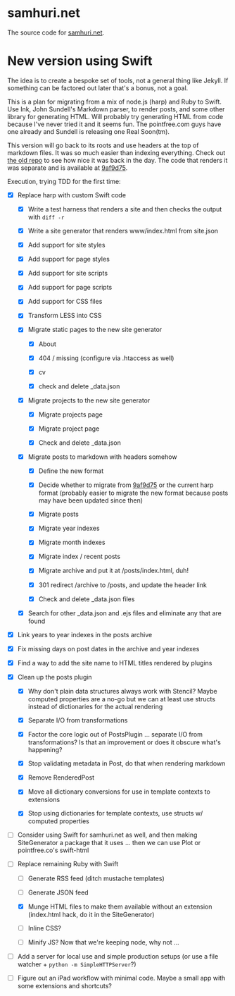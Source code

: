 # samhuri.net

The source code for [samhuri.net](https://samhuri.net).

# New version using Swift

The idea is to create a bespoke set of tools, not a general thing like Jekyll. If something can be factored out later that's a bonus, not a goal.

This is a plan for migrating from a mix of node.js (harp) and Ruby to Swift. Use Ink, John Sundell's Markdown parser, to render posts, and some other library for generating HTML. Will probably try generating HTML from code because I've never tried it and it seems fun. The pointfree.com guys have one already and Sundell is releasing one Real Soon(tm).

This version will go back to its roots and use headers at the top of markdown files. It was so much easier than indexing everything. Check out [the old repo][old repo] to see how nice it was back in the day. The code that renders it was separate and is available at [9af9d75][].

[old repo]: https://github.com/samsonjs/blog
[9af9d75]: https://github.com/samsonjs/samhuri.net/tree/9af9d75565133104beb54f1bfdd3d4efe3e16982

Execution, trying TDD for the first time:

- [x] Replace harp with custom Swift code

    - [x] Write a test harness that renders a site and then checks the output with `diff -r`

    - [x] Write a site generator that renders www/index.html from site.json

    - [x] Add support for site styles

    - [x] Add support for page styles

    - [x] Add support for site scripts

    - [x] Add support for page scripts

    - [x] Add support for CSS files

    - [x] Transform LESS into CSS

    - [x] Migrate static pages to the new site generator

        - [x] About

        - [x] 404 / missing (configure via .htaccess as well)

        - [x] cv

        - [x] check and delete _data.json

    - [x] Migrate projects to the new site generator

        - [x] Migrate projects page

        - [x] Migrate project page

        - [x] Check and delete _data.json

    - [x] Migrate posts to markdown with headers somehow

        - [x] Define the new format

        - [x] Decide whether to migrate from [9af9d75][] or the current harp format (probably easier to migrate the new format because posts may have been updated since then)

        - [x] Migrate posts

        - [x] Migrate year indexes

        - [x] Migrate month indexes

        - [x] Migrate index / recent posts

        - [x] Migrate archive and put it at /posts/index.html, duh!

        - [x] 301 redirect /archive to /posts, and update the header link

        - [x] Check and delete _data.json files

    - [x] Search for other _data.json and .ejs files and eliminate any that are found

- [x] Link years to year indexes in the posts archive

- [x] Fix missing days on post dates in the archive and year indexes

- [x] Find a way to add the site name to HTML titles rendered by plugins

- [x] Clean up the posts plugin

    - [x] Why don't plain data structures always work with Stencil? Maybe computed properties are a no-go but we can at least use structs instead of dictionaries for the actual rendering

    - [x] Separate I/O from transformations

    - [x] Factor the core logic out of PostsPlugin ... separate I/O from transformations? Is that an improvement or does it obscure what's happening?

    - [x] Stop validating metadata in Post, do that when rendering markdown

    - [x] Remove RenderedPost

    - [x] Move all dictionary conversions for use in template contexts to extensions

    - [x] Stop using dictionaries for template contexts, use structs w/ computed properties

- [ ] Consider using Swift for samhuri.net as well, and then making SiteGenerator a package that it uses ... then we can use Plot or pointfree.co's swift-html

- [ ] Replace remaining Ruby with Swift

    - [ ] Generate RSS feed (ditch mustache templates)

    - [ ] Generate JSON feed

    - [x] Munge HTML files to make them available without an extension (index.html hack, do it in the SiteGenerator)

    - [ ] Inline CSS?

    - [ ] Minify JS? Now that we're keeping node, why not ...

- [ ] Add a server for local use and simple production setups (or use a file watcher + `python -m SimpleHTTPServer`?)

- [ ] Figure out an iPad workflow with minimal code. Maybe a small app with some extensions and shortcuts?
